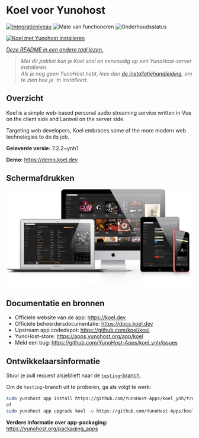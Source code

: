 <!--
NB: Deze README is automatisch gegenereerd door <https://github.com/YunoHost/apps/tree/master/tools/readme_generator>
Hij mag NIET handmatig aangepast worden.
-->

# Koel voor Yunohost

[![Integratieniveau](https://apps.yunohost.org/badge/integration/koel)](https://ci-apps.yunohost.org/ci/apps/koel/)
![Mate van functioneren](https://apps.yunohost.org/badge/state/koel)
![Onderhoudsstatus](https://apps.yunohost.org/badge/maintained/koel)

[![Koel met Yunohost installeren](https://install-app.yunohost.org/install-with-yunohost.svg)](https://install-app.yunohost.org/?app=koel)

*[Deze README in een andere taal lezen.](./ALL_README.md)*

> *Met dit pakket kun je Koel snel en eenvoudig op een YunoHost-server installeren.*  
> *Als je nog geen YunoHost hebt, lees dan [de installatiehandleiding](https://yunohost.org/install), om te zien hoe je 'm installeert.*

## Overzicht

Koel is a simple web-based personal audio streaming service written in Vue on the client side and Laravel on the server side.

Targeting web developers, Koel embraces some of the more modern web technologies to do its job.


**Geleverde versie:** 7.2.2~ynh1

**Demo:** <https://demo.koel.dev>

## Schermafdrukken

![Schermafdrukken van Koel](./doc/screenshots/showcase.png)

## Documentatie en bronnen

- Officiele website van de app: <https://koel.dev>
- Officiele beheerdersdocumentatie: <https://docs.koel.dev>
- Upstream app codedepot: <https://github.com/koel/koel>
- YunoHost-store: <https://apps.yunohost.org/app/koel>
- Meld een bug: <https://github.com/YunoHost-Apps/koel_ynh/issues>

## Ontwikkelaarsinformatie

Stuur je pull request alsjeblieft naar de [`testing`-branch](https://github.com/YunoHost-Apps/koel_ynh/tree/testing).

Om de `testing`-branch uit te proberen, ga als volgt te werk:

```bash
sudo yunohost app install https://github.com/YunoHost-Apps/koel_ynh/tree/testing --debug
of
sudo yunohost app upgrade koel -u https://github.com/YunoHost-Apps/koel_ynh/tree/testing --debug
```

**Verdere informatie over app-packaging:** <https://yunohost.org/packaging_apps>
